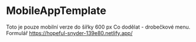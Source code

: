 # MobileAppTemplate
Toto je pouze mobilní verze do šířky 600 px
Co dodělat - drobečkové menu.  Formulář 
https://hopeful-snyder-139e80.netlify.app/
